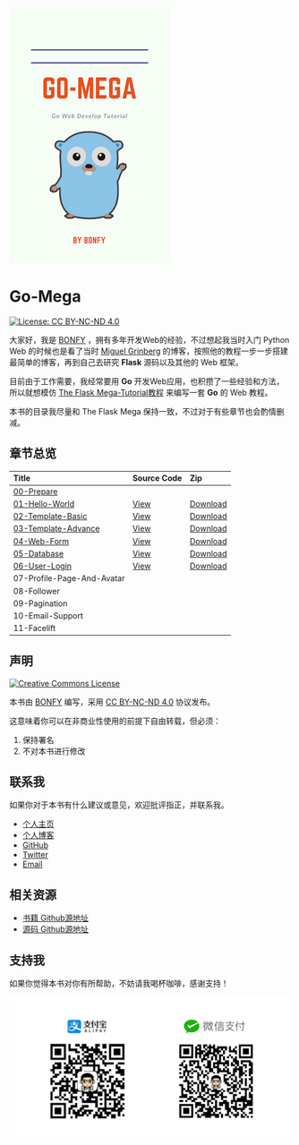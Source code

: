 ![cover](cover.png)

# Go-Mega

[![License: CC BY-NC-ND 4.0](https://img.shields.io/badge/License-CC%20BY--NC--ND%204.0-brightgreen.svg)](https://raw.githubusercontent.com/bonfy/go-mega/master/LICENSE)

大家好，我是 [BONFY](https://github.com/bonfy) ，拥有多年开发Web的经验，不过想起我当时入门 Python Web 的时候也是看了当时 [Miguel Grinberg](https://blog.miguelgrinberg.com/) 的博客，按照他的教程一步一步搭建最简单的博客，再到自己去研究 **Flask** 源码以及其他的 Web 框架。

目前由于工作需要，我经常要用 **Go** 开发Web应用，也积攒了一些经验和方法，所以就想模仿 [The Flask Mega-Tutorial教程](https://blog.miguelgrinberg.com/post/the-flask-mega-tutorial-part-i-hello-world) 来编写一套 **Go** 的 Web 教程。

本书的目录我尽量和 The Flask Mega 保持一致，不过对于有些章节也会酌情删减。

## 章节总览

| Title | Source Code | Zip |
| :--- | :--- | :--- |
| [00-Prepare](00-prepare.md) |  | |
| [01-Hello-World](01-hello-world.md) | [View](https://github.com/bonfy/go-mega-code/tree/01-Hello-World) | [Download](https://github.com/bonfy/go-mega-code/archive/v0.1.zip)|
| [02-Template-Basic](02-template-basic.md) | [View](https://github.com/bonfy/go-mega-code/tree/02-Template)  | [Download](https://github.com/bonfy/go-mega-code/archive/v0.2.zip)|
| [03-Template-Advance](03-template-advance.md) | [View](https://github.com/bonfy/go-mega-code/tree/03-Template-Advance) | [Download](https://github.com/bonfy/go-mega-code/archive/v0.3.zip) |
| [04-Web-Form](04-web-form.md) | [View](https://github.com/bonfy/go-mega-code/tree/04-Web-Form) |  [Download](https://github.com/bonfy/go-mega-code/archive/v0.4.zip) |
| [05-Database](05-database.md) | [View](https://github.com/bonfy/go-mega-code/tree/05-Database) | [Download](https://github.com/bonfy/go-mega-code/archive/v0.5.zip) |
| [06-User-Login](06-user-login.md) | [View](https://github.com/bonfy/go-mega-code/tree/06-User-Login) | [Download](https://github.com/bonfy/go-mega-code/archive/v0.6.zip) |
| 07-Profile-Page-And-Avatar |  | |
| 08-Follower |  | |
| 09-Pagination |  | |
| 10-Email-Support |  | |
| 11-Facelift |  | |

## 声明

<a rel="license" href="http://creativecommons.org/licenses/by-nc-nd/4.0/"><img alt="Creative Commons License" style="border-width:0" src="https://i.creativecommons.org/l/by-nc-nd/4.0/88x31.png" /></a>

本书由 [BONFY](https://github.com/bonfy) 编写，采用 [CC BY-NC-ND 4.0](http://creativecommons.org/licenses/by-nc-nd/4.0/deed.zh) 协议发布。

这意味着你可以在非商业性使用的前提下自由转载，但必须：

1. 保持署名
2. 不对本书进行修改

## 联系我

如果你对于本书有什么建议或意见，欢迎批评指正，并联系我。

* [个人主页](https://bonfy.im)
* [个人博客](https://blog.bonfy.im)
* [GitHub](https://github.com/bonfy)
* [Twitter](https://twitter.com/foreverbonfy)
* [Email](mailto:bonfygithub@163.com)

## 相关资源

* [书籍 Github源地址](https://github.com/bonfy/go-mega)
* [源码 Github源地址](https://github.com/bonfy/go-mega-code)

## 支持我

如果你觉得本书对你有所帮助，不妨请我喝杯咖啡，感谢支持！

![感谢支持](images/sponsor.jpg)